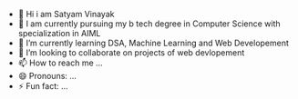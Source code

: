 - 👋 Hi i am Satyam Vinayak
- 👀 I am currently pursuing my b tech degree in Computer Science with specialization in AIML
- 🌱 I’m currently learning DSA, Machine Learning and Web Developement
- 💞️ I’m looking to collaborate on projects of web devlopement
- 📫 How to reach me ...
- 😄 Pronouns: ...
- ⚡ Fun fact: ...

<!---
satyamvinayak/satyamvinayak is a ✨ special ✨ repository because its `README.md` (this file) appears on your GitHub profile.
You can click the Preview link to take a look at your changes.
--->
